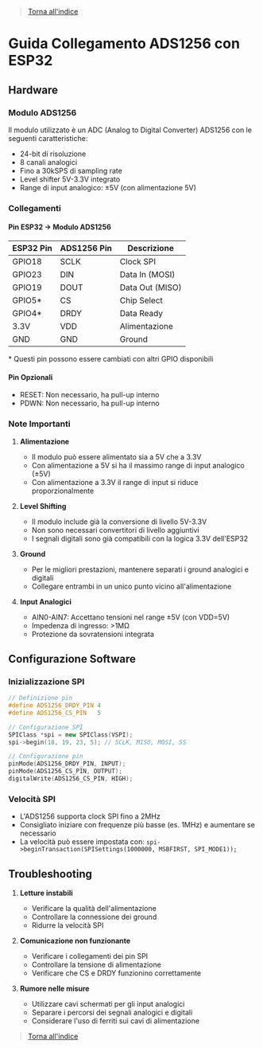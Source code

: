 >[Torna all'indice](readme.md#fasi-progetto)


# Guida Collegamento ADS1256 con ESP32

## Hardware

### Modulo ADS1256
Il modulo utilizzato è un ADC (Analog to Digital Converter) ADS1256 con le seguenti caratteristiche:
- 24-bit di risoluzione
- 8 canali analogici
- Fino a 30kSPS di sampling rate
- Level shifter 5V-3.3V integrato
- Range di input analogico: ±5V (con alimentazione 5V)

### Collegamenti

#### Pin ESP32 → Modulo ADS1256
| ESP32 Pin | ADS1256 Pin | Descrizione |
|-----------|-------------|-------------|
| GPIO18    | SCLK        | Clock SPI |
| GPIO23    | DIN         | Data In (MOSI) |
| GPIO19    | DOUT        | Data Out (MISO) |
| GPIO5*    | CS          | Chip Select |
| GPIO4*    | DRDY        | Data Ready |
| 3.3V      | VDD         | Alimentazione |
| GND       | GND         | Ground |

\* Questi pin possono essere cambiati con altri GPIO disponibili

#### Pin Opzionali
- RESET: Non necessario, ha pull-up interno
- PDWN: Non necessario, ha pull-up interno

### Note Importanti
1. **Alimentazione**
   - Il modulo può essere alimentato sia a 5V che a 3.3V
   - Con alimentazione a 5V si ha il massimo range di input analogico (±5V)
   - Con alimentazione a 3.3V il range di input si riduce proporzionalmente

2. **Level Shifting**
   - Il modulo include già la conversione di livello 5V-3.3V
   - Non sono necessari convertitori di livello aggiuntivi
   - I segnali digitali sono già compatibili con la logica 3.3V dell'ESP32

3. **Ground**
   - Per le migliori prestazioni, mantenere separati i ground analogici e digitali
   - Collegare entrambi in un unico punto vicino all'alimentazione

4. **Input Analogici**
   - AIN0-AIN7: Accettano tensioni nel range ±5V (con VDD=5V)
   - Impedenza di ingresso: >1MΩ
   - Protezione da sovratensioni integrata

## Configurazione Software

### Inizializzazione SPI
```cpp
// Definizione pin
#define ADS1256_DRDY_PIN 4
#define ADS1256_CS_PIN   5

// Configurazione SPI
SPIClass *spi = new SPIClass(VSPI);
spi->begin(18, 19, 23, 5); // SCLK, MISO, MOSI, SS

// Configurazione pin
pinMode(ADS1256_DRDY_PIN, INPUT);
pinMode(ADS1256_CS_PIN, OUTPUT);
digitalWrite(ADS1256_CS_PIN, HIGH);
```

### Velocità SPI
- L'ADS1256 supporta clock SPI fino a 2MHz
- Consigliato iniziare con frequenze più basse (es. 1MHz) e aumentare se necessario
- La velocità può essere impostata con: `spi->beginTransaction(SPISettings(1000000, MSBFIRST, SPI_MODE1));`

## Troubleshooting
1. **Letture instabili**
   - Verificare la qualità dell'alimentazione
   - Controllare la connessione dei ground
   - Ridurre la velocità SPI

2. **Comunicazione non funzionante**
   - Verificare i collegamenti dei pin SPI
   - Controllare la tensione di alimentazione
   - Verificare che CS e DRDY funzionino correttamente

3. **Rumore nelle misure**
   - Utilizzare cavi schermati per gli input analogici
   - Separare i percorsi dei segnali analogici e digitali
   - Considerare l'uso di ferriti sui cavi di alimentazione


>[Torna all'indice](readme.md#fasi-progetto)
